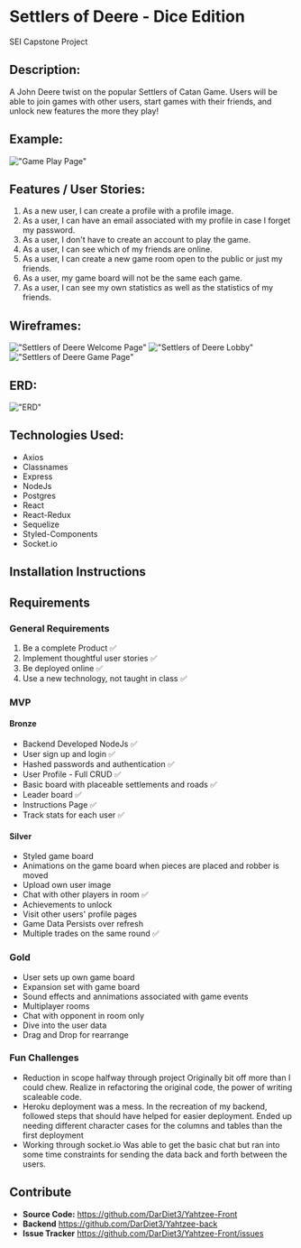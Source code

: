 # Settlers of Deere - Dice Edition 
SEI Capstone Project

## Description:
A John Deere twist on the popular Settlers of Catan Game. Users will be able to join games with other users, start games with their friends, and unlock new features the more they play!

## Example:
!["Game Play Page"](https://imgur.com/8Ifg81Y.png)

## Features / User Stories:
1. As a new user, I can create a profile with a profile image.
2. As a user, I can have an email associated with my profile in case I forget my password.
3. As a user, I don't have to create an account to play the game. 
4. As a user, I can see which of my friends are online.
5. As a user, I can create a new game room open to the public or just my friends.
6. As a user, my game board will not be the same each game. 
7. As a user, I can see my own statistics as well as the statistics of my friends.

## Wireframes:
!["Settlers of Deere Welcome Page"](https://imgur.com/KAmHyNC.png)
!["Settlers of Deere Lobby"](https://imgur.com/Z0dMbbR.png)
!["Settlers of Deere Game Page"](https://imgur.com/LhRFlAG.png)
## ERD:
!["ERD"](https://imgur.com/IA7cNc6.png)
## Technologies Used:
* Axios
* Classnames
* Express
* NodeJs
* Postgres
* React
* React-Redux
* Sequelize
* Styled-Components
* Socket.io

## Installation Instructions

## Requirements
### General Requirements
1. Be a complete Product  :white_check_mark:
2. Implement thoughtful user stories  :white_check_mark:
3. Be deployed online  :white_check_mark:
4. Use a new technology, not taught in class  :white_check_mark:

### MVP
#### Bronze
* Backend Developed NodeJs :white_check_mark:
* User sign up and login :white_check_mark:
* Hashed passwords and authentication :white_check_mark:
* User Profile - Full CRUD :white_check_mark:
* Basic board with placeable settlements and roads :white_check_mark:
* Leader board :white_check_mark:
* Instructions Page :white_check_mark:
* Track stats for each user :white_check_mark:


#### Silver
* Styled game board
* Animations on the game board when pieces are placed and robber is moved
* Upload own user image
* Chat with other players in room :white_check_mark:
* Achievements to unlock 
* Visit other users' profile pages
* Game Data Persists over refresh
* Multiple trades on the same round :white_check_mark:

### Gold
* User sets up own game board
* Expansion set with game board
* Sound effects and annimations associated with game events
* Multiplayer rooms
* Chat with opponent in room only
* Dive into the user data
* Drag and Drop for rearrange

### Fun Challenges
- Reduction in scope halfway through project
Originally bit off more than I could chew. Realize in refactoring the original code, the power of writing scaleable code.
- Heroku deployment was a mess. 
    In the recreation of my backend, followed steps that should have helped for easier deployment. Ended up needing different character cases for the columns and tables than the first deployment
- Working through socket.io
Was able to get the basic chat but ran into some time constraints for sending the data back and forth between the users.

## Contribute
- **Source Code:** https://github.com/DarDiet3/Yahtzee-Front
- **Backend** https://github.com/DarDiet3/Yahtzee-back
- **Issue Tracker** https://github.com/DarDiet3/Yahtzee-Front/issues